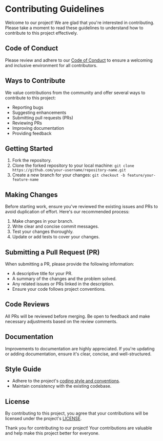 # Contributing Guidelines

Welcome to our project! We are glad that you're interested in contributing. Please take a moment to read these guidelines to understand how to contribute to this project effectively.

## Code of Conduct

Please review and adhere to our [Code of Conduct](CODE_OF_CONDUCT.md) to ensure a welcoming and inclusive environment for all contributors.

## Ways to Contribute

We value contributions from the community and offer several ways to contribute to this project:

- Reporting bugs
- Suggesting enhancements
- Submitting pull requests (PRs)
- Reviewing PRs
- Improving documentation
- Providing feedback

## Getting Started

1. Fork the repository.
2. Clone the forked repository to your local machine: `git clone https://github.com/your-username/repository-name.git`
3. Create a new branch for your changes: `git checkout -b feature/your-feature-name`

## Making Changes

Before starting work, ensure you've reviewed the existing issues and PRs to avoid duplication of effort. Here's our recommended process:

1. Make changes in your branch.
2. Write clear and concise commit messages.
3. Test your changes thoroughly.
4. Update or add tests to cover your changes.

## Submitting a Pull Request (PR)

When submitting a PR, please provide the following information:

- A descriptive title for your PR.
- A summary of the changes and the problem solved.
- Any related issues or PRs linked in the description.
- Ensure your code follows project conventions.

## Code Reviews

All PRs will be reviewed before merging. Be open to feedback and make necessary adjustments based on the review comments.

## Documentation

Improvements to documentation are highly appreciated. If you're updating or adding documentation, ensure it's clear, concise, and well-structured.

## Style Guide

- Adhere to the project's [coding style and conventions](https://github.com/2G-Labs/.github/blob/main/project/STYLE_GUIDE.md).
- Maintain consistency with the existing codebase.

## License

By contributing to this project, you agree that your contributions will be licensed under the project's [LICENSE](LICENSE).

Thank you for contributing to our project! Your contributions are valuable and help make this project better for everyone.
